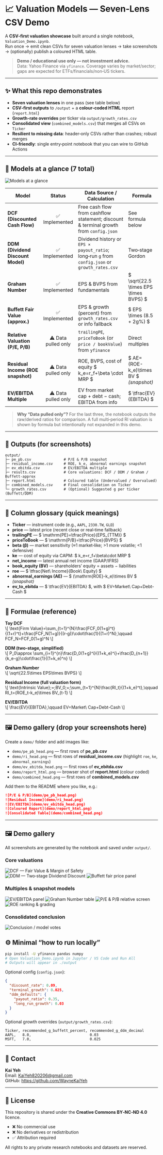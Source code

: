 
# 📈 Valuation Models — Seven‑Lens CSV Demo

A **CSV‑first valuation showcase** built around a single notebook, `Valuation_Demo.ipynb`.  
Run once → emit clean CSVs for seven valuation lenses → take screenshots → (optionally) publish a coloured HTML table.

> **Demo / educational use only — not investment advice.**  
> Data: Yahoo Finance via `yfinance`. Coverage varies by market/sector; gaps are expected for ETFs/financials/non‑US tickers.

---

## ✨ What this repo demonstrates

- **Seven valuation lenses** in one pass (see table below)
- **CSV‑first outputs** to `/output` + a **colour‑coded HTML** report (`report.html`)
- **Growth‑rate overrides** per ticker via `output/growth_rates.csv`
- **Consolidated view** (`combined_models.csv`) that merges all CSVs on `Ticker`
- **Resilient to missing data**: header‑only CSVs rather than crashes; robust merges
- **CI‑friendly**: single entry‑point notebook that you can wire to GitHub Actions

---

## 🧭 Models at a glance (7 total)

![Models at a glance](output/models_overview.png)


| Model | Status | Data Source / Calculation | Formula |
|---|:--:|---|---|
| **DCF (Discounted Cash Flow)** | ✅ Implemented | Free cash flow from cashflow statement; discount & terminal growth from `config.json` | See formula below |
| **DDM (Dividend Discount Model)** | ✅ Implemented | Dividend history or `EPS × payout_ratio`; long‑run `g` from `config.json` or `growth_rates.csv` | Two‑stage Gordon |
| **Graham Number** | ✅ Implemented | EPS & BVPS from fundamentals | \$ \sqrt{22.5 \times EPS \times BVPS} \$ |
| **Buffett Fair Value (approx.)** | ✅ Implemented | EPS & growth (percent) from `growth_rates.csv` or info fallback | \$ EPS \times (8.5 + 2g\%) \$ |
| **Relative Valuation (P/E, P/B)** | ⚠️ Data pulled only | `trailingPE`, `priceToBook` (or `price / bookValue`) from `yfinance` | Direct multiples |
| **Residual Income (ROE snapshot)** | ⚠️ Data pulled only | ROE, BVPS, cost of equity \$ k_e=r_f+\beta \cdot MRP \$ | \$ AE=(ROE-k_e)\times BV \$ *(snapshot)* |
| **EV/EBITDA Multiple** | ⚠️ Data pulled only | EV from market cap + debt − cash; EBITDA from info | \$ \tfrac{EV}{EBITDA} \$ |

> **Why “Data pulled only”?** For the last three, the notebook outputs the raw/derived ratios for comparison. A full multi‑period RI valuation is shown by formula but intentionally not expanded in this demo.

---

## 📁 Outputs (for screenshots)

```
output/
├─ pe_pb.csv               # P/E & P/B snapshot
├─ residual_income.csv     # ROE, k_e, abnormal earnings snapshot
├─ ev_ebitda.csv           # EV/EBITDA multiple
├─ results.csv             # Core valuations: DCF / DDM / Graham / Buffett‑approx
├─ report.html             # Coloured table (Undervalued / Overvalued)
├─ combined_models.csv     # Final consolidation on Ticker
└─ growth_rates.csv        # (Optional) Suggested g per ticker (Buffett/DDM)
```

---

## 🔎 Column glossary (quick meanings)

- **Ticker** — instrument code (e.g., `AAPL`, `2330.TW`, `GLD`)  
- **price** — latest price (recent close or real‑time fallback)  
- **trailingPE** — \$ \mathrm{PE}=\tfrac{Price}{EPS_{TTM}} \$  
- **priceToBook** — \$ \mathrm{P/B}=\tfrac{Price}{BVPS} \$  
- **beta (β)** — market sensitivity (≈1 market‑like; >1 more volatile; <1 defensive)  
- **ke** — cost of equity via CAPM: \$ k_e=r_f+\beta\cdot MRP \$  
- **net_income** — latest annual net income (GAAP/IFRS)  
- **book_equity (BV)** — shareholders’ equity = assets − liabilities  
- **roe** — \$ \tfrac{Net\ Income}{Book\ Equity} \$  
- **abnormal_earnings (AE)** — \$ (\mathrm{ROE}-k_e)\times BV \$ *(snapshot)*  
- **ev_to_ebitda** — \$ \tfrac{EV}{EBITDA} \$, with \$ EV=Market\ Cap+Debt-Cash \$

---

## 🧮 Formulae (reference)

**Toy DCF**  
\\[
\text{Firm Value}=\sum_{t=1}^{N}\frac{FCF_0(1+g)^t}{(1+r)^t}+\frac{FCF_N(1+g)}{(r-g)}\cdot\frac{1}{(1+r)^N},\qquad FCF_N=FCF_0(1+g)^N
\\]

**DDM (two‑stage, simplified)**  
\\[
P_0\approx \sum_{i=1}^{n}\frac{D_0(1+g)^i}{(1+k_e)^i}+\frac{D_{n+1}}{k_e-g}\cdot\frac{1}{(1+k_e)^n}
\\]

**Graham Number**  
\\[
\sqrt{22.5\times EPS\times BVPS}
\\]

**Residual Income (full valuation form)**  
\\[
\text{Intrinsic Value}\;=\;BV_0\;+\;\sum_{t=1}^{N}\frac{RI_t}{(1+k_e)^t},\qquad RI_t=(ROE_t-k_e)\times BV_{t-1}
\\]

**EV/EBITDA**  
\\[
\frac{EV}{EBITDA},\qquad EV=Market\ Cap+Debt-Cash
\\]

---

## 🖼️ Demo gallery (drop your screenshots here)

Create a `demo/` folder and add images like:

- `demo/pe_pb_head.png` — first rows of **pe_pb.csv**
- `demo/ri_head.png` — first rows of **residual_income.csv** (highlight `roe`, `ke`, `abnormal_earnings`)
- `demo/ev_ebitda_head.png` — first rows of **ev_ebitda.csv**
- `demo/report_html.png` — browser shot of **report.html** (colour coded)
- `demo/combined_head.png` — first rows of **combined_models.csv**

Add them to the README where you like, e.g.:

```markdown
![P/E & P/B](demo/pe_pb_head.png)
![Residual Income](demo/ri_head.png)
![EV/EBITDA](demo/ev_ebitda_head.png)
![Coloured Report](demo/report_html.png)
![Consolidated Table](demo/combined_head.png)
```

---


## 🖼️ Demo gallery

All screenshots are generated by the notebook and saved under `output/`.

### Core valuations
![DCF — Fair Value & Margin of Safety](output/dcf.PNG)
![DDM — Two‑stage Dividend Discount](output/ddm.PNG)
![Buffett fair price panel](output/buffett_dcf.PNG)

### Multiples & snapshot models
![EV/EBITDA panel](output/EV_ebita.PNG)
![Graham Number table](output/graham.PNG)
![P/E & P/B relative screen](output/pepb.PNG)
![ROE ranking & grading](output/ROE.PNG)

### Consolidated conclusion
![Conclusion / model votes](output/conclusion.PNG)


## ⚙️ Minimal “how to run locally”

```bash
pip install -U yfinance pandas numpy
# Open Valuation_Demo.ipynb in Jupyter / VS Code and Run All
# Outputs will appear in ./output
```

Optional config (`config.json`):
```json
{
  "discount_rate": 0.09,
  "terminal_growth": 0.025,
  "ddm_defaults": {
    "payout_ratio": 0.35,
    "long_run_growth": 0.03
  }
}
```
Optional growth overrides (`output/growth_rates.csv`):
```
Ticker, recommended_g_buffett_percent, recommended_g_ddm_decimal
AAPL,   8.0,                           0.03
MSFT,   7.0,                           0.025
```

---

## 📎 Contact

**Kai Yeh**  
Email: KaiYeh820206@gmail.com  
GitHub: https://github.com/WayneKaiYeh

---

## 📄 License

This repository is shared under the **Creative Commons BY‑NC‑ND 4.0** licence.  
- ❌ No commercial use
- ❌ No derivatives or redistribution
- ✅ Attribution required

All rights to any private research notebooks and datasets are reserved.
